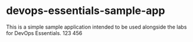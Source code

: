 # devops-essentials-sample-app

This is a simple sample application intended to be used alongside the labs for DevOps Essentials.
123
456

